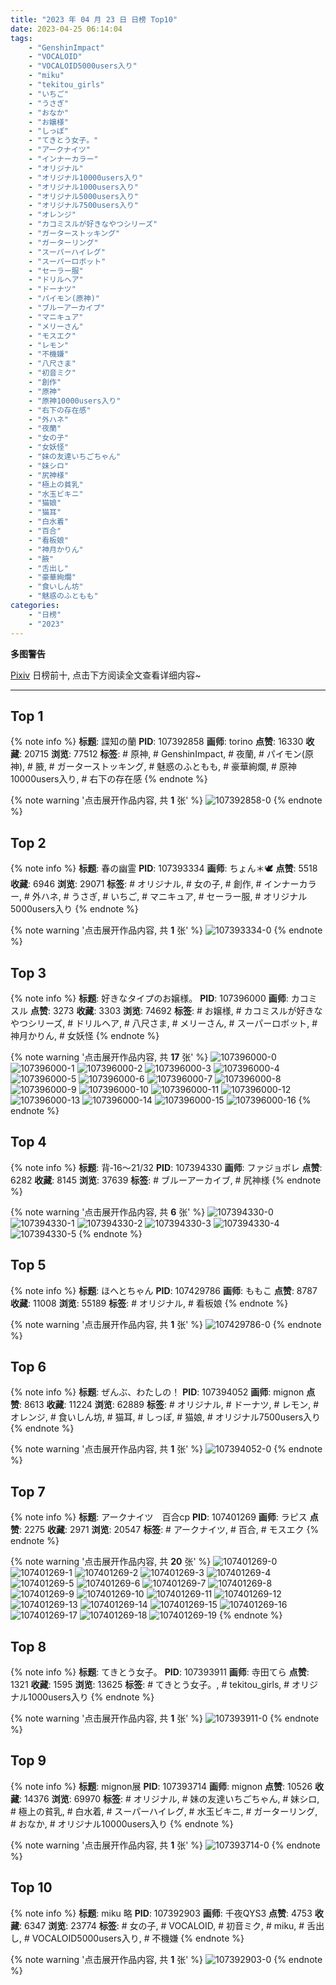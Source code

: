 ```yaml
---
title: "2023 年 04 月 23 日 日榜 Top10"
date: 2023-04-25 06:14:04
tags:
    - "GenshinImpact"
    - "VOCALOID"
    - "VOCALOID5000users入り"
    - "miku"
    - "tekitou_girls"
    - "いちご"
    - "うさぎ"
    - "おなか"
    - "お嬢様"
    - "しっぽ"
    - "てきとう女子。"
    - "アークナイツ"
    - "インナーカラー"
    - "オリジナル"
    - "オリジナル10000users入り"
    - "オリジナル1000users入り"
    - "オリジナル5000users入り"
    - "オリジナル7500users入り"
    - "オレンジ"
    - "カコミスルが好きなやつシリーズ"
    - "ガーターストッキング"
    - "ガーターリング"
    - "スーパーハイレグ"
    - "スーパーロボット"
    - "セーラー服"
    - "ドリルヘア"
    - "ドーナツ"
    - "パイモン(原神)"
    - "ブルーアーカイブ"
    - "マニキュア"
    - "メリーさん"
    - "モスエク"
    - "レモン"
    - "不機嫌"
    - "八尺さま"
    - "初音ミク"
    - "創作"
    - "原神"
    - "原神10000users入り"
    - "右下の存在感"
    - "外ハネ"
    - "夜蘭"
    - "女の子"
    - "女妖怪"
    - "妹の友達いちごちゃん"
    - "妹シロ"
    - "尻神様"
    - "極上の貧乳"
    - "水玉ビキニ"
    - "猫娘"
    - "猫耳"
    - "白水着"
    - "百合"
    - "看板娘"
    - "神月かりん"
    - "腋"
    - "舌出し"
    - "豪華絢爛"
    - "食いしん坊"
    - "魅惑のふともも"
categories:
    - "日榜"
    - "2023"
---
```


<i class="fa fa-triangle-exclamation"></i>**多图警告**<i class="fa fa-triangle-exclamation"></i>

[Pixiv](https://www.pixiv.net/) 日榜前十, 点击下方阅读全文查看详细内容~

<!-- more -->

---

## Top 1

{% note info %}
**标题**: 諜知の蘭
**PID**: 107392858 **画师**: torino
**点赞**: 16330 **收藏**: 20715 **浏览**: 77512
**标签**: # 原神, # GenshinImpact, # 夜蘭, # パイモン(原神), # 腋, # ガーターストッキング, # 魅惑のふともも, # 豪華絢爛, # 原神10000users入り, # 右下の存在感
{% endnote %}

{% note warning '点击展开作品内容, 共 **1** 张' %}
![107392858-0](https://i.pixiv.re/img-original/img/2023/04/22/00/00/42/107392858_p0.jpg)
{% endnote %}

## Top 2

{% note info %}
**标题**: 春の幽霊
**PID**: 107393334 **画师**: ちょん＊🕊
**点赞**: 5518 **收藏**: 6946 **浏览**: 29071
**标签**: # オリジナル, # 女の子, # 創作, # インナーカラー, # 外ハネ, # うさぎ, # いちご, # マニキュア, # セーラー服, # オリジナル5000users入り
{% endnote %}

{% note warning '点击展开作品内容, 共 **1** 张' %}
![107393334-0](https://i.pixiv.re/img-original/img/2023/04/22/00/06/15/107393334_p0.png)
{% endnote %}

## Top 3

{% note info %}
**标题**: 好きなタイプのお嬢様。
**PID**: 107396000 **画师**: カコミスル
**点赞**: 3273 **收藏**: 3303 **浏览**: 74692
**标签**: # お嬢様, # カコミスルが好きなやつシリーズ, # ドリルヘア, # 八尺さま, # メリーさん, # スーパーロボット, # 神月かりん, # 女妖怪
{% endnote %}

{% note warning '点击展开作品内容, 共 **17** 张' %}
![107396000-0](https://i.pixiv.re/img-original/img/2023/04/22/10/15/09/107396000_p0.jpg)
![107396000-1](https://i.pixiv.re/img-original/img/2023/04/22/10/15/09/107396000_p1.jpg)
![107396000-2](https://i.pixiv.re/img-original/img/2023/04/22/10/15/09/107396000_p2.jpg)
![107396000-3](https://i.pixiv.re/img-original/img/2023/04/22/10/15/09/107396000_p3.jpg)
![107396000-4](https://i.pixiv.re/img-original/img/2023/04/22/10/15/09/107396000_p4.jpg)
![107396000-5](https://i.pixiv.re/img-original/img/2023/04/22/10/15/09/107396000_p5.jpg)
![107396000-6](https://i.pixiv.re/img-original/img/2023/04/22/10/15/09/107396000_p6.jpg)
![107396000-7](https://i.pixiv.re/img-original/img/2023/04/22/10/15/09/107396000_p7.jpg)
![107396000-8](https://i.pixiv.re/img-original/img/2023/04/22/10/15/09/107396000_p8.jpg)
![107396000-9](https://i.pixiv.re/img-original/img/2023/04/22/10/15/09/107396000_p9.jpg)
![107396000-10](https://i.pixiv.re/img-original/img/2023/04/22/10/15/09/107396000_p10.jpg)
![107396000-11](https://i.pixiv.re/img-original/img/2023/04/22/10/15/09/107396000_p11.jpg)
![107396000-12](https://i.pixiv.re/img-original/img/2023/04/22/10/15/09/107396000_p12.jpg)
![107396000-13](https://i.pixiv.re/img-original/img/2023/04/22/10/15/09/107396000_p13.jpg)
![107396000-14](https://i.pixiv.re/img-original/img/2023/04/22/10/15/09/107396000_p14.jpg)
![107396000-15](https://i.pixiv.re/img-original/img/2023/04/22/10/15/09/107396000_p15.jpg)
![107396000-16](https://i.pixiv.re/img-original/img/2023/04/22/10/15/09/107396000_p16.jpg)
{% endnote %}

## Top 4

{% note info %}
**标题**: 背‐16～21/32
**PID**: 107394330 **画师**: ファジョボレ
**点赞**: 6282 **收藏**: 8145 **浏览**: 37639
**标签**: # ブルーアーカイブ, # 尻神様
{% endnote %}

{% note warning '点击展开作品内容, 共 **6** 张' %}
![107394330-0](https://i.pixiv.re/img-original/img/2023/04/22/00/31/33/107394330_p0.jpg)
![107394330-1](https://i.pixiv.re/img-original/img/2023/04/22/00/31/33/107394330_p1.jpg)
![107394330-2](https://i.pixiv.re/img-original/img/2023/04/22/00/31/33/107394330_p2.jpg)
![107394330-3](https://i.pixiv.re/img-original/img/2023/04/22/00/31/33/107394330_p3.jpg)
![107394330-4](https://i.pixiv.re/img-original/img/2023/04/22/00/31/33/107394330_p4.jpg)
![107394330-5](https://i.pixiv.re/img-original/img/2023/04/22/00/31/33/107394330_p5.jpg)
{% endnote %}

## Top 5

{% note info %}
**标题**: ほへとちゃん
**PID**: 107429786 **画师**: ももこ
**点赞**: 8787 **收藏**: 11008 **浏览**: 55189
**标签**: # オリジナル, # 看板娘
{% endnote %}

{% note warning '点击展开作品内容, 共 **1** 张' %}
![107429786-0](https://i.pixiv.re/img-original/img/2023/04/23/01/29/41/107429786_p0.png)
{% endnote %}

## Top 6

{% note info %}
**标题**: ぜんぶ、わたしの！
**PID**: 107394052 **画师**: mignon
**点赞**: 8613 **收藏**: 11224 **浏览**: 62889
**标签**: # オリジナル, # ドーナツ, # レモン, # オレンジ, # 食いしん坊, # 猫耳, # しっぽ, # 猫娘, # オリジナル7500users入り
{% endnote %}

{% note warning '点击展开作品内容, 共 **1** 张' %}
![107394052-0](https://i.pixiv.re/img-original/img/2023/04/22/00/23/20/107394052_p0.jpg)
{% endnote %}

## Top 7

{% note info %}
**标题**: アークナイツ　百合cp
**PID**: 107401269 **画师**: ラピス
**点赞**: 2275 **收藏**: 2971 **浏览**: 20547
**标签**: # アークナイツ, # 百合, # モスエク
{% endnote %}

{% note warning '点击展开作品内容, 共 **20** 张' %}
![107401269-0](https://i.pixiv.re/img-original/img/2023/04/22/07/58/38/107401269_p0.jpg)
![107401269-1](https://i.pixiv.re/img-original/img/2023/04/22/07/58/38/107401269_p1.jpg)
![107401269-2](https://i.pixiv.re/img-original/img/2023/04/22/07/58/38/107401269_p2.jpg)
![107401269-3](https://i.pixiv.re/img-original/img/2023/04/22/07/58/38/107401269_p3.jpg)
![107401269-4](https://i.pixiv.re/img-original/img/2023/04/22/07/58/38/107401269_p4.jpg)
![107401269-5](https://i.pixiv.re/img-original/img/2023/04/22/07/58/38/107401269_p5.jpg)
![107401269-6](https://i.pixiv.re/img-original/img/2023/04/22/07/58/38/107401269_p6.jpg)
![107401269-7](https://i.pixiv.re/img-original/img/2023/04/22/07/58/38/107401269_p7.jpg)
![107401269-8](https://i.pixiv.re/img-original/img/2023/04/22/07/58/38/107401269_p8.jpg)
![107401269-9](https://i.pixiv.re/img-original/img/2023/04/22/07/58/38/107401269_p9.jpg)
![107401269-10](https://i.pixiv.re/img-original/img/2023/04/22/07/58/38/107401269_p10.jpg)
![107401269-11](https://i.pixiv.re/img-original/img/2023/04/22/07/58/38/107401269_p11.jpg)
![107401269-12](https://i.pixiv.re/img-original/img/2023/04/22/07/58/38/107401269_p12.jpg)
![107401269-13](https://i.pixiv.re/img-original/img/2023/04/22/07/58/38/107401269_p13.jpg)
![107401269-14](https://i.pixiv.re/img-original/img/2023/04/22/07/58/38/107401269_p14.jpg)
![107401269-15](https://i.pixiv.re/img-original/img/2023/04/22/07/58/38/107401269_p15.jpg)
![107401269-16](https://i.pixiv.re/img-original/img/2023/04/22/07/58/38/107401269_p16.jpg)
![107401269-17](https://i.pixiv.re/img-original/img/2023/04/22/07/58/38/107401269_p17.jpg)
![107401269-18](https://i.pixiv.re/img-original/img/2023/04/22/07/58/38/107401269_p18.jpg)
![107401269-19](https://i.pixiv.re/img-original/img/2023/04/22/07/58/38/107401269_p19.jpg)
{% endnote %}

## Top 8

{% note info %}
**标题**: てきとう女子。
**PID**: 107393911 **画师**: 寺田てら
**点赞**: 1321 **收藏**: 1595 **浏览**: 13625
**标签**: # てきとう女子。, # tekitou_girls, # オリジナル1000users入り
{% endnote %}

{% note warning '点击展开作品内容, 共 **1** 张' %}
![107393911-0](https://i.pixiv.re/img-original/img/2023/04/22/00/20/15/107393911_p0.jpg)
{% endnote %}

## Top 9

{% note info %}
**标题**: mignon展
**PID**: 107393714 **画师**: mignon
**点赞**: 10526 **收藏**: 14376 **浏览**: 69970
**标签**: # オリジナル, # 妹の友達いちごちゃん, # 妹シロ, # 極上の貧乳, # 白水着, # スーパーハイレグ, # 水玉ビキニ, # ガーターリング, # おなか, # オリジナル10000users入り
{% endnote %}

{% note warning '点击展开作品内容, 共 **1** 张' %}
![107393714-0](https://i.pixiv.re/img-original/img/2023/04/22/00/15/32/107393714_p0.jpg)
{% endnote %}

## Top 10

{% note info %}
**标题**: miku 略
**PID**: 107392903 **画师**: 千夜QYS3
**点赞**: 4753 **收藏**: 6347 **浏览**: 23774
**标签**: # 女の子, # VOCALOID, # 初音ミク, # miku, # 舌出し, # VOCALOID5000users入り, # 不機嫌
{% endnote %}

{% note warning '点击展开作品内容, 共 **1** 张' %}
![107392903-0](https://i.pixiv.re/img-original/img/2023/04/22/00/00/57/107392903_p0.jpg)
{% endnote %}
